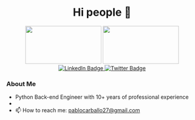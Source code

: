 <div id="header" align="center">
  <h1>Hi people 👋</h1>
</div>
<div id="header" align="center">
  <img src="https://media.giphy.com/media/coxQHKASG60HrHtvkt/giphy.gif?cid=790b76112xafktawkhdd91l49w6c04l5qnun885ubl78gcn1&ep=v1_gifs_search&rid=giphy.gif&ct=g" width="200" height="100" />
  <img src="https://media.giphy.com/media/3o72F7RrTPW6jymXew/giphy.gif?cid=790b76112xafktawkhdd91l49w6c04l5qnun885ubl78gcn1&ep=v1_gifs_search&rid=giphy.gif&ct=g" width="200" height="100" />
</div>
<div id="badges" align="center">
  <a href="https://www.linkedin.com/in/pablo-xavier-carballo-soria/" target="_blank" >
    <img src="https://img.shields.io/badge/LinkedIn-blue?style=for-the-badge&logo=linkedin&logoColor=white" alt="LinkedIn Badge" />
  </a>
  <a href="https://twitter.com/PabloXaCarballo" target="_blank" >
    <img src="https://img.shields.io/badge/Twitter-blue?style=for-the-badge&logo=twitter&logoColor=white" alt="Twitter Badge" />
  </a>
</div>

### About Me

- Python Back-end Engineer with 10+ years of professional experience
- 
- 📫 How to reach me: pablocarballo27@gmail.com

<!--
**pablocarballo90/pablocarballo90** is a ✨ _special_ ✨ repository because its `README.md` (this file) appears on your GitHub profile.

Here are some ideas to get you started:

- 🔭 I’m currently working on ...
- 🌱 I’m currently learning ...
- 👯 I’m looking to collaborate on ...
- 🤔 I’m looking for help with ...
- 💬 Ask me about ...
- 📫 How to reach me: ...
- 😄 Pronouns: ...
- ⚡ Fun fact: ...
-->
